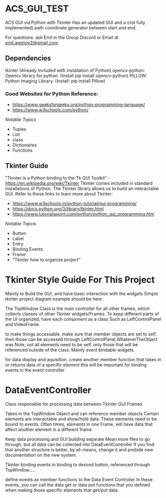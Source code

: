 # ACS_GUI_TEST
 ACS GUI via Python with Tkinter
 Has an updated GUI and a (not fully implemented) path coordinate generator between start and end.
 
For questions: ask Emil in the Group Discord
or Email at emil.agonoy2@gmail.com

## Dependencies

tkinter (Already Included with installation of Python)
opencv-python: Opencv library for python. (Install pip install opencv-python)
PILLOW: Python Imaging Library. (Install: pip install Pillow)

### Good Websites for Python Reference:
- https://www.geeksforgeeks.org/python-programming-language/
- https://www.w3schools.com/python/

*Notable Topics* 
- Tuples
- List
- class
- Dictionaires
- Functions

## Tkinter Guide
"Tkinter is a Python binding to the Tk GUI Toolkit" - https://en.wikipedia.org/wiki/Tkinter
Tkinter comes included in standard installations of Python.
The Tkinter library allows us to build an interactable GUI. 
Refer to these links to learn more about Tkinter: 
- https://www.w3schools.in/python-tutorial/gui-programming/
- https://docs.python.org/3/library/tkinter.html
- https://www.tutorialspoint.com/python/python_gui_programming.htm

*Notable Topcis*
- Button
- Label 
- Entry
- Binding Events
- Frame
- "Tkinter how to organize project" 

# Tkinter Style Guide For This Project
Mainly to Build the GUI, and have basic interaction with the widgets
Simple tkinter project diagram example should be here

The TopWindow Class is the main controller for all other frames, which collects classes of other Tkinter widgets/Frames.
To keep different parts of the UI organized, have each component as a class
Such as LeftControlPanel and VideoFrame. 

to make things accessable, make sure that member objects are set to self. 
then those can be accessed through LeftControlPanel.WhateverTheObject was
Note, not all elements need to be self. only those that will be referenced outside of the class.
    Mainly event bindable widgets. 

for data display and aquisition. create another member function that takes in or returns data of a specific element
this will be important for binding events in the event controller

# DataEventController
Class responsible for processing data between Tkinter GUI Frames

Takes in the TopWindow Object and can reference member objects 
Certain elements are interactable and show/hold data. 
These elements need to be bound to events. 
Often times, elements in one Frame, will have data that affect another element in a different frame

Keep data processing and GUI building separate
Mean more files to go through, but all data can be collected into DataEventController
If you find that another structure is better, by all-means, change it and probide new documentation on the new system. 

Tkinter binding events in binding to desired button, referenced through TopWindow.<level2frame>....

define events as member functions to the Data Event Controller
In these events, you can call the data get or data put functions that you defined when making those specific elements that get/put data. 




